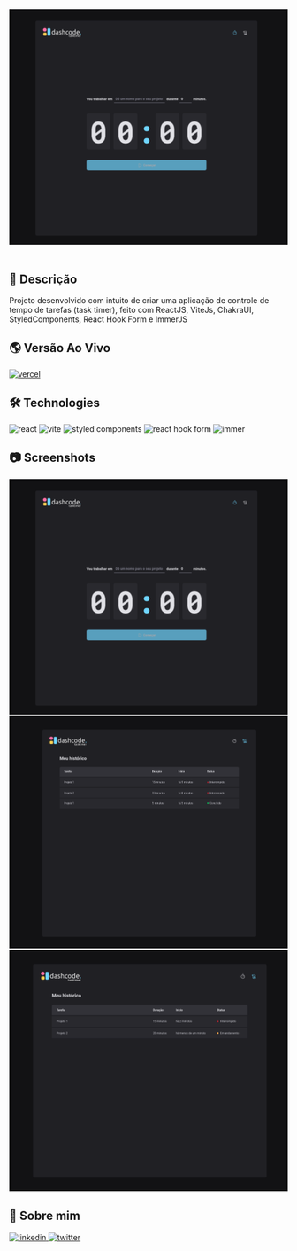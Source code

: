 <div align="center">
<img src="public/media/capa-Tasktimer.png" alt="Tasktimer"  />
</div>
<br />

## 📄 Descrição

Projeto desenvolvido com intuito de criar uma aplicação de controle de tempo de tarefas (task timer), feito com ReactJS, ViteJs, ChakraUI, StyledComponents, React Hook Form e ImmerJS

## 🌎 Versão Ao Vivo

[![vercel](https://img.shields.io/badge/vercel-000?style=for-the-badge&logo=vercel&logoColor=white)](https://mytask-timer.vercel.app/)

## 🛠 Technologies

![react][react] ![vite][vite] ![styled components][styled] ![react hook form][reacthookform] ![immer][immer] 

## 📷 Screenshots

<img src="public/media/print1-Tasktimer.png" alt="timer" />

<img src="public/media/print3-Tasktimer.png" alt="histórico" />

<img src="public/media/print2-Tasktimer.png" alt="histórico" />

## 🦾 Sobre mim

[
![linkedin](https://img.shields.io/badge/linkedin-0A66C2?style=for-the-badge&logo=linkedin&logoColor=white)
](https://www.linkedin.com/in/diogo-soares-993022180/)
[![twitter](https://img.shields.io/badge/twitter-1DA1F2?style=for-the-badge&logo=twitter&logoColor=white)](https://twitter.com/dioggosoares)


[react]: https://img.shields.io/badge/react%20js-1E4174?style=for-the-badge&logo=react&logoColor=white&labelColor=81D8F7

[vite]: https://img.shields.io/badge/vite%20js-1E4174?style=for-the-badge&logo=vite&logoColor=white&labelColor=FFD028

[styled]: https://img.shields.io/badge/styled%20components-1E4174?style=for-the-badge&logo=styledcomponents&logoColor=white&labelColor=B83280

[reacthookform]: https://img.shields.io/badge/react%20hook%20form-1E4174?style=for-the-badge&logo=reacthookform&logoColor=white&labelColor=EC5990

[immer]: https://img.shields.io/badge/immer%20js-1E4174?style=for-the-badge&logo=immer&logoColor=00E7C3&labelColor=white
